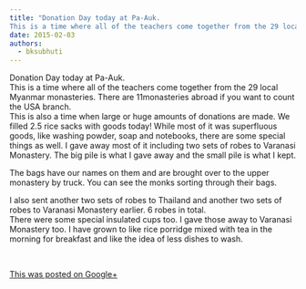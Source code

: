 ```yaml
---
title: "Donation Day today at Pa-Auk.
This is a time where all of the teachers come together from the 29 local..."
date: 2015-02-03
authors: 
  - bksubhuti
---
```


Donation Day today at Pa-Auk.  
This is a time where all of the teachers come together from the 29 local Myanmar monasteries. There are 11monasteries abroad if you want to count the USA branch.  
This is also a time when large or huge amounts of donations are made. We filled 2.5 rice sacks with goods today! While most of it was superfluous goods, like washing powder, soap and notebooks, there are some special things as well. I gave away most of it including two sets of robes to Varanasi Monastery. The big pile is what I gave away and the small pile is what I kept.  
  
The bags have our names on them and are brought over to the upper monastery by truck. You can see the monks sorting through their bags.  
  
I also sent another two sets of robes to Thailand and another two sets of robes to Varanasi Monastery earlier. 6 robes in total.  
There were some special insulated cups too. I gave those away to Varanasi Monastery too. I have grown to like rice porridge mixed with tea in the morning for breakfast and like the idea of less dishes to wash.  
  
﻿

[This was posted on Google+](https://plus.google.com/+BhikkhuSubhuti/posts/9fCTaKToChT)